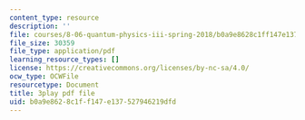 ```yaml
---
content_type: resource
description: ''
file: courses/8-06-quantum-physics-iii-spring-2018/b0a9e8628c1ff147e137527946219dfd_UOoKUdjVP78.pdf
file_size: 30359
file_type: application/pdf
learning_resource_types: []
license: https://creativecommons.org/licenses/by-nc-sa/4.0/
ocw_type: OCWFile
resourcetype: Document
title: 3play pdf file
uid: b0a9e862-8c1f-f147-e137-527946219dfd
---
```

